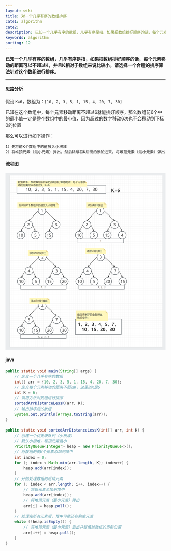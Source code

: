 ```yaml
---
layout: wiki
title: 对一个几乎有序的数组排序
cate1: algorithm
cate2: 
description: 已知一个几乎有序的数组，几乎有序是指，如果把数组排好顺序的话，每个元素移动的距离可以不超过K，并且K相对于数组来说比较小。请选择一个合适的排序算法针对这个数组进行排序。
keywords: algorithm
sorting: 12
---
```




**已知一个几乎有序的数组，几乎有序是指，如果把数组排好顺序的话，每个元素移动的距离可以不超过K，并且K相对于数组来说比较小。请选择一个合适的排序算法针对这个数组进行排序。**

------




#### 思路分析

假设 `K=6`，数组为：`[10, 2, 3, 5, 1, 15, 4, 20, 7, 30]`

已知在这个数组中，每个元素移动距离不超过6就能排好顺序，那么数组前6个中的最小值一定是整个数组中的最小值，因为超过的数字移动6次也不会移动到下标0的位置

那么可以进行如下操作：

```
1）先将前K个数组中的值放入小根堆
2）将堆顶元素（最小元素）弹出，然后陆续将K后面的添加进来，将堆顶元素（最小元素）弹出
```



#### 流程图

<img src="/images/wiki/algorithm/algorithm-sorted-arr-distance-less-k_step1.png"  />



#### java

```java
public static void main(String[] args) {
    // 定义一个几乎有序的数组
    int[] arr = {10, 2, 3, 5, 1, 15, 4, 20, 7, 30};
    // 定义每个元素移动的距离不超过K，这里的K是6
    int K = 6;
    // 调用方法对数组进行排序
    sortedArrDistanceLessK(arr, K);
    // 输出排序后的数组
    System.out.println(Arrays.toString(arr));
}

public static void sortedArrDistanceLessK(int[] arr, int K) {
    // 创建一个优先级队列（小根堆）
    // 默认小根堆，堆顶元素最小
    PriorityQueue<Integer> heap = new PriorityQueue<>();
    // 将数组的前K个元素添加到堆中
    int index = 0;
    for (; index < Math.min(arr.length, K); index++) {
        heap.add(arr[index]);
    }
    // 开始处理数组的后续元素
    for (; index < arr.length; i++, index++) {
        // 将新元素添加到堆中
        heap.add(arr[index]);
        // 将堆顶元素（最小元素）弹出
        arr[i] = heap.poll();
    }
    // 处理完所有元素后，堆中可能还有剩余元素
    while (!heap.isEmpty()) {
        // 将堆顶元素（最小元素）取出并赋值给数组的当前位置
        arr[i++] = heap.poll();
    }
}
```

